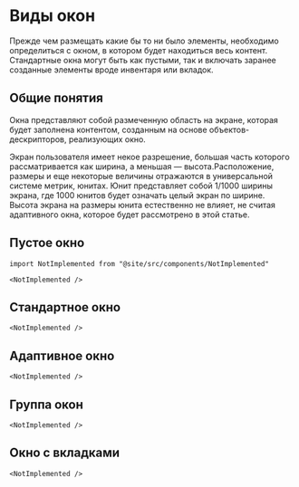 # Виды окон

Прежде чем размещать какие бы то ни было элементы, необходимо определиться с окном, в котором будет находиться весь контент. Стандартные окна могут быть как пустыми, так и включать заранее созданные элементы вроде инвентаря или вкладок.

## Общие понятия

Окна представляют собой размеченную область на экране, которая будет заполнена контентом, созданным на основе объектов-дескрипторов, реализующих окно.

Экран пользователя имеет некое разрешение, большая часть которого рассматривается как ширина, а меньшая — высота.Расположение, размеры и еще некоторые величины отражаются в универсальной системе метрик, юнитах. Юнит представляет собой 1/1000 ширины экрана, где 1000 юнитов будет означать целый экран по ширине. Высота экрана на размеры юнита естественно не влияет, не считая адаптивного окна, которое будет рассмотрено в этой статье.

## Пустое окно

```mdx-code-block
import NotImplemented from "@site/src/components/NotImplemented"

<NotImplemented />
```

## Стандартное окно

```mdx-code-block
<NotImplemented />
```

## Адаптивное окно

```mdx-code-block
<NotImplemented />
```

## Группа окон

```mdx-code-block
<NotImplemented />
```

## Окно с вкладками

```mdx-code-block
<NotImplemented />
```

